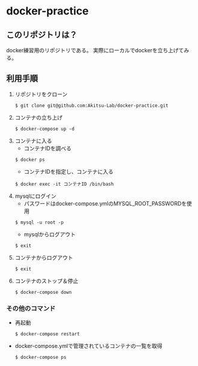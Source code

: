 # docker-practice

## このリポジトリは？
docker練習用のリポジトリである。
実際にローカルでdockerを立ち上げてみる。
## 利用手順
1. リポジトリをクローン
    ```shell
   $ git clone git@github.com:Akitsu-Lab/docker-practice.git
    ```
2. コンテナの立ち上げ
    ```shell
    $ docker-compose up -d
    ```
3. コンテナに入る
   - コンテナIDを調べる
    ```shell
    $ docker ps 
    ```
   - コンテナIDを指定し、コンテナに入る
    ```shell
    $ docker exec -it コンテナID /bin/bash
    ```
4. mysqlにログイン
   - パスワードはdocker-compose.ymlのMYSQL_ROOT_PASSWORDを使用
    ```shell
    $ mysql -u root -p
    ```
   - mysqlからログアウト
    ```shell
    $ exit
    ```
5. コンテナからログアウト
    ```shell
    $ exit
    ```
6. コンテナのストップ＆停止
    ```shell
    $ docker-compose down
    ```

### その他のコマンド
- 再起動
    ```shell
    $ docker-compose restart
    ```
- docker-compose.ymlで管理されているコンテナの一覧を取得
    ```shell
    $ docker-compose ps
    ```

